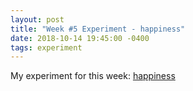 ```yaml
---
layout: post
title: "Week #5 Experiment - happiness"
date: 2018-10-14 19:45:00 -0400
tags: experiment
---
```

My experiment for this week: [happiness]({{site.baseurl}}/experiments/happiness/index.html)
